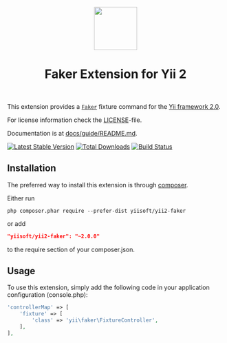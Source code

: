 <p align="center">
    <a href="https://github.com/yiisoft" target="_blank">
        <img src="https://avatars0.githubusercontent.com/u/993323" height="100px">
    </a>
    <h1 align="center">Faker Extension for Yii 2</h1>
    <br>
</p>

This extension provides a [`Faker`](https://github.com/fzaninotto/Faker) fixture command for the [Yii framework 2.0](http://www.yiiframework.com).

For license information check the [LICENSE](LICENSE.md)-file.

Documentation is at [docs/guide/README.md](docs/guide/README.md).

[![Latest Stable Version](https://img.shields.io/packagist/v/yiisoft/yii2-faker.svg)](https://packagist.org/packages/yiisoft/yii2-faker)
[![Total Downloads](https://img.shields.io/packagist/dt/yiisoft/yii2-faker.svg)](https://packagist.org/packages/yiisoft/yii2-faker)
[![Build Status](https://github.com/yiisoft/yii2-faker/workflows/build/badge.svg)](https://github.com/yiisoft/yii2-faker/actions)


Installation
------------

The preferred way to install this extension is through [composer](http://getcomposer.org/download/).

Either run

```
php composer.phar require --prefer-dist yiisoft/yii2-faker
```

or add

```json
"yiisoft/yii2-faker": "~2.0.0"
```

to the require section of your composer.json.


Usage
-----

To use this extension,  simply add the following code in your application configuration (console.php):

```php
'controllerMap' => [
    'fixture' => [
        'class' => 'yii\faker\FixtureController',
    ],
],
```
